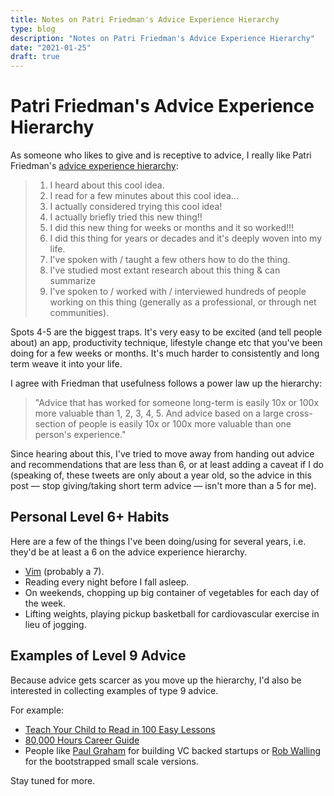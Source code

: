 ```yaml
---
title: Notes on Patri Friedman's Advice Experience Hierarchy
type: blog
description: "Notes on Patri Friedman's Advice Experience Hierarchy"
date: "2021-01-25"
draft: true
---
```


# Patri Friedman's Advice Experience Hierarchy

As someone who likes to give and is receptive to advice, I really like Patri
Friedman's [advice experience hierarchy](https://twitter.com/patrissimo/status/1213925803488006144):

> 1. I heard about this cool idea.
> 2. I read for a few minutes about this cool idea...
> 3. I actually considered trying this cool idea!
> 4. I actually briefly tried this new thing!!
> 5. I did this new thing for weeks or months and it so worked!!!
> 6. I did this thing for years or decades and it's deeply woven into my life.
> 7. I've spoken with / taught a few others how to do the thing.
> 8. I've studied most extant research about this thing & can summarize
> 9. I've spoken to / worked with / interviewed hundreds of people working on this thing (generally as a professional, or through net communities).

Spots 4-5 are the biggest traps. It's very easy to be excited (and tell people
about) an app, productivity technique, lifestyle change etc that you've been
doing for a few weeks or months. It's much harder to consistently and long term
weave it into your life.

I agree with Friedman that usefulness follows a power law up the hierarchy:

> "Advice that has worked for someone long-term is easily 10x or 100x more
> valuable than 1, 2, 3, 4, 5. And advice based on a large cross-section of
> people is easily 10x or 100x more valuable than one person's experience."

Since hearing about this, I've tried to move away from handing out advice and
recommendations that are less than 6, or at least adding a caveat if I do
(speaking of, these tweets are only about a year old, so the advice in this
post — stop giving/taking short term advice — isn't more than a 5 for me).

## Personal Level 6+ Habits
Here are a few of the things I've been doing/using for several years, i.e.
they'd be at least a 6 on the advice experience hierarchy.

- [Vim](vim) (probably a 7).
- Reading every night before I fall asleep.
- On weekends, chopping up big container of vegetables for each day of the week.
- Lifting weights, playing pickup basketball for cardiovascular exercise in lieu of jogging.

## Examples of Level 9 Advice
Because advice gets scarcer as you move up the hierarchy, I'd also be
interested in collecting examples of type 9 advice.

For example:
- [Teach Your Child to Read in 100 Easy Lessons](https://www.amazon.com/Teach-Your-Child-Read-Lessons/dp/0671631985/)
- [80,000 Hours Career Guide](https://80000hours.org/career-guide/)
- People like [Paul Graham](http://www.paulgraham.com/articles.html) for building VC backed startups or [Rob Walling](https://robwalling.com/blog/) for the bootstrapped small scale versions.

Stay tuned for more.
